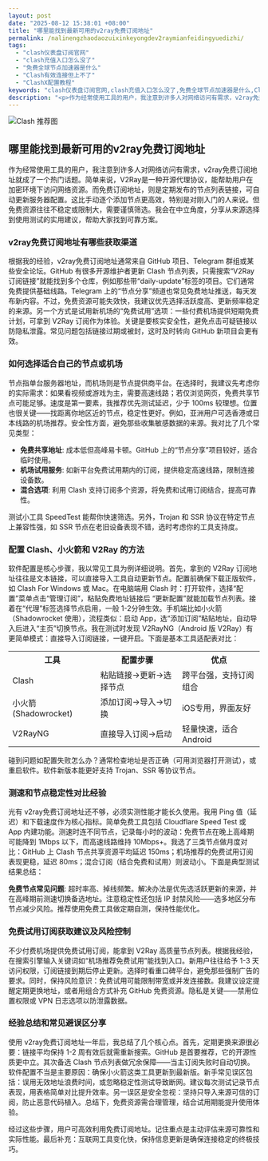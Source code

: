 ```yaml
---
layout: post
date: "2025-08-12 15:38:01 +08:00"
title: "哪里能找到最新可用的v2ray免费订阅地址"
permalink: /nalinengzhaodaozuixinkeyongdev2raymianfeidingyuedizhi/
tags:
  - "clash仪表盘订阅官网"
  - "clash充值入口怎么没了"
  - "免费全球节点加速器是什么"
  - "Clash有效连接但上不了"
  - "ClashX配置教程"
keywords: "clash仪表盘订阅官网,clash充值入口怎么没了,免费全球节点加速器是什么,Clash有效连接但上不了,ClashX配置教程"
description: "<p>作为经常使用工具的用户，我注意到许多人对网络访问有需求，v2ray免费订阅地址就成了一个热门话题。简单来说，V2Ray是一种开源代理协议，能帮助用户在加密环境下访问网络资源。而免费订阅地址，则是定期发布的节点列表链接，可自动更新服务器配置。这比手动逐个添加节点更高效，特别是对刚入门的人来说。但免费资源往往不稳定或限制大，需要谨慎筛选。我会在中立角度，分享从来源选择到使用测试的实用建议，帮助大家找到可靠方案。</p>"
---
```


![Clash 推荐图](https://clashjd.github.io/assets/img/节点订阅地址.png)

## 哪里能找到最新可用的v2ray免费订阅地址

<p>作为经常使用工具的用户，我注意到许多人对网络访问有需求，v2ray免费订阅地址就成了一个热门话题。简单来说，V2Ray是一种开源代理协议，能帮助用户在加密环境下访问网络资源。而免费订阅地址，则是定期发布的节点列表链接，可自动更新服务器配置。这比手动逐个添加节点更高效，特别是对刚入门的人来说。但免费资源往往不稳定或限制大，需要谨慎筛选。我会在中立角度，分享从来源选择到使用测试的实用建议，帮助大家找到可靠方案。</p>
<h3>v2ray免费订阅地址有哪些获取渠道</h3>
<p>根据我的经验，v2ray免费订阅地址通常来自 GitHub 项目、Telegram 群组或某些安全论坛。GitHub 有很多开源维护者更新 Clash 节点列表，只需搜索“V2Ray订阅链接”就能找到多个仓库，例如那些带“daily-update”标签的项目。它们通常免费提供基础线路。Telegram 上的“节点分享”频道也常见免费地址推送，每天发布新内容。不过，免费资源可能失效快，我建议优先选择活跃度高、更新频率稳定的来源。另一个方式是试用新机场的“免费试用”选项：一些付费机场提供短期免费计划，可拿到 V2Ray 订阅作为体验。关键是要核实安全性，避免点击可疑链接以防隐私泄露。常见问题包括链接过期或被封，这时及时转向 GitHub 新项目会更有效。</p>
<h3>如何选择适合自己的节点或机场</h3>
<p>节点指单台服务器地址，而机场则是节点提供商平台。在选择时，我建议先考虑你的实际需求：如果看视频或游戏为主，需要高速线路；若仅浏览网页，免费共享节点可能足够。速度是第一要素，我推荐优先测试延迟，少于 100ms 较理想。位置也很关键——找距离你地区近的节点，稳定性更好。例如，亚洲用户可选香港或日本线路的机场推荐。安全性方面，避免那些收集敏感数据的来源。我对比了几个常见类型：</p>
<ul>
<li><strong>免费共享地址</strong>: 成本低但高峰易卡顿。GitHub 上的“节点分享”项目较好，适合临时使用。</li>
<li><strong>机场试用服务</strong>: 如新平台免费试用期内的订阅，提供稳定高速线路，限制连接设备数。</li>
<li><strong>混合选项</strong>: 利用 Clash 支持订阅多个资源，将免费和试用订阅结合，提高可靠性。</li>
</ul>
<p>测试小工具 SpeedTest 能帮你快速筛选。另外，Trojan 和 SSR 协议在特定节点上兼容性强，如 SSR 节点在老旧设备表现不错，选时考虑你的工具支持度。</p>
<h3>配置 Clash、小火箭和 V2Ray 的方法</h3>
<p>软件配置是核心步骤，我以常见工具为例详细说明。首先，拿到的 V2Ray 订阅地址往往是文本链接，可以直接导入工具自动更新节点。配置前确保下载正版软件，如 Clash For Windows 或 Mac。在电脑端用 Clash 时：打开软件，选择“配置”菜单点击“管理订阅”，粘贴免费地址链接后 “更新配置”就能加载节点列表。接着在“代理”标签选择节点启用，一般 1-2分钟生效。手机端比如小火箭（Shadowrocket 使用），流程类似：启动 App，选“添加订阅”粘贴地址，自动导入后进入“主页”切换节点。我在测试时发现 V2RayNG（Android 版 V2Ray）有更简单模式：直接导入订阅链接，一键开启。下面是基本工具适配表对比：</p>
<table>
<tr><th>工具</th><th>配置步骤</th><th>优点</th></tr>
<tr><td>Clash</td><td>粘贴链接→更新→选择节点</td><td>跨平台强，支持订阅组合</td></tr>
<tr><td>小火箭 (Shadowrocket)</td><td>添加订阅→导入→切换</td><td>iOS专用，界面友好</td></tr>
<tr><td>V2RayNG</td><td>直接导入订阅→启动</td><td>轻量快速，适合Android</td></tr>
</table>
<p>碰到问题如配置失败怎么办？通常检查地址是否正确（可用浏览器打开测试），或重启软件。软件新版本能更好支持 Trojan、SSR 等协议节点。</p>
<h3>测速和节点稳定性对比经验</h3>
<p>光有 v2ray免费订阅地址还不够，必须实测性能才能长久使用。我用 Ping 值（延迟）和下载速度作为核心指标。简单免费工具包括 Cloudflare Speed Test 或 App 内建功能。测速时连不同节点，记录每小时的波动：免费节点在晚上高峰期可能降到 1Mbps 以下，而高速线路维持 10Mbps+。我选了三类节点做月度对比：GitHub 上 Clash 节点共享资源平均延迟 150ms；机场推荐的免费试用订阅表现更稳，延迟 80ms；混合订阅（结合免费和试用）则波动小。下面是典型测试结果总结：</p>
<p><strong>免费节点常见问题</strong>: 超时率高、掉线频繁。解决办法是优先选活跃更新的来源，并在高峰期前测速切换备选地址。注意稳定性还包括 IP 封禁风险——选多地区分布节点减少风险。推荐使用免费工具做定期自测，保持性能优化。</p>
<h3>免费试用订阅获取建议及风险控制</h3>
<p>不少付费机场提供免费试用订阅，能拿到 V2Ray 高质量节点列表。根据我经验，在搜索引擎输入关键词如“机场推荐免费试用”能找到入口。新用户往往给予 1-3 天访问权限，订阅链接到期后停止更新。选择时看重口碑平台，避免那些强制广告的要求。同时，保持风险意识：免费试用可能限制带宽或并发连接数。我建议设定提醒定期更换地址，或者用组合方式补充 GitHub 免费资源。隐私是关键——禁用位置权限或 VPN 日志选项以防泄露数据。</p>
<h3>经验总结和常见避误区分享</h3>
<p>使用 v2ray免费订阅地址一年后，我总结了几个核心点。首先，定期更换来源很必要：链接平均保持 1-2 周有效后就需重新搜索。GitHub 是首要推荐，它的开源性质更中立。其次备选 Clash 节点列表做冗余保障——当主订阅失败时自动切换。软件配置不当是主要原因：确保小火箭这类工具更新到最新版。新手常见误区包括：误用无效地址浪费时间，或忽略稳定性测试导致断网。建议每次测试记录节点表现，用表格简单对比提升效率。另一误区是安全忽视：坚持只导入来源可信的订阅，防止恶意代码植入。总结下，免费资源需合理管理，结合试用期能提升使用体验。</p>
<p>经过这些步骤，用户可高效利用免费订阅地址。记住重点是主动评估来源可靠性和实际性能。最后补充：互联网工具变化快，保持信息更新是确保连接稳定的终极技巧。</p>